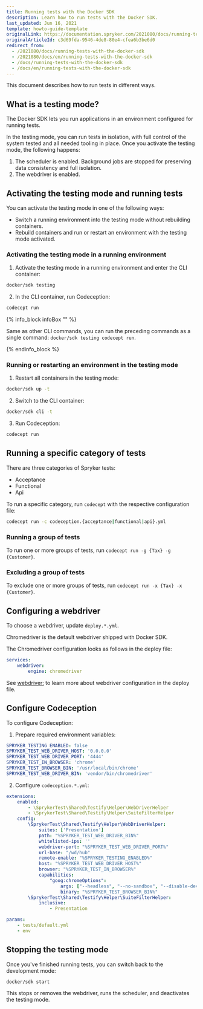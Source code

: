 ```yaml
---
title: Running tests with the Docker SDK
description: Learn how to run tests with the Docker SDK.
last_updated: Jun 16, 2021
template: howto-guide-template
originalLink: https://documentation.spryker.com/2021080/docs/running-tests-with-the-docker-sdk
originalArticleId: c3d69fda-9546-4de8-80e4-cfea6b3be6d0
redirect_from:
  - /2021080/docs/running-tests-with-the-docker-sdk
  - /2021080/docs/en/running-tests-with-the-docker-sdk
  - /docs/running-tests-with-the-docker-sdk
  - /docs/en/running-tests-with-the-docker-sdk
---
```


This document describes how to run tests in different ways.

## What is a testing mode?

The Docker SDK lets you run applications in an environment configured for running tests.


In the testing mode, you can run tests in isolation, with full control of the system tested and all needed tooling in place. Once you activate the testing mode, the following happens:
1. The scheduler is enabled. Background jobs are stopped for preserving data consistency and full isolation.
2. The webdriver is enabled.



## Activating the testing mode and running tests

You can activate the testing mode in one of the following ways:

* Switch a running environment into the testing mode without rebuilding containers.
* Rebuild containers and run or restart an environment with the testing mode activated.

### Activating the testing mode in a running environment

1. Activate the testing mode in a running environment and enter the CLI container:
```bash
docker/sdk testing
```

2. In the CLI container, run Codeception:
```bash
codecept run
```
{% info_block infoBox "" %}

Same as other CLI commands, you can run the preceding commands as a single command: `docker/sdk testing codecept run`.

{% endinfo_block %}


### Running or restarting an environment in the testing mode

1. Restart all containers in the testing mode:

```bash
docker/sdk up -t
```

2. Switch to the CLI container:
```bash
docker/sdk cli -t
```

3. Run Codeception:
```bash
codecept run
```


## Running a specific category of tests

There are three categories of Spryker tests:
* Acceptance
* Functional
* Api

To run a specific category, run `codecept` with the respective configuration file:
```bash
codecept run -c codeception.{acceptance|functional|api}.yml
```

### Running a group of tests

To run one or more groups of tests, run `codecept run -g {Tax} -g {Customer}`.

### Excluding a group of tests

To exclude one or more groups of tests, run `codecept run -x {Tax} -x {Customer}`.


## Configuring a webdriver

To choose a webdriver, update `deploy.*.yml`.

Chromedriver is the default webdriver shipped with Docker SDK.

The Chromedriver configuration looks as follows in the deploy file:
```yaml
services:
    webdriver:
        engine: chromedriver
```        

See [webdriver:](99-deploy.file.reference.v1.md#webdriver-) to learn more about webdriver configuration in the deploy file.

## Configure Codeception

To configure Codeception:

1. Prepare required environment variables:
```yaml
SPRYKER_TESTING_ENABLED: false
SPRYKER_TEST_WEB_DRIVER_HOST: '0.0.0.0'
SPRYKER_TEST_WEB_DRIVER_PORT: '4444'
SPRYKER_TEST_IN_BROWSER: 'chrome'
SPRYKER_TEST_BROWSER_BIN: '/usr/local/bin/chrome'
SPRYKER_TEST_WEB_DRIVER_BIN: 'vendor/bin/chromedriver'
```

2. Configure `codeception.*.yml`:
```yaml
extensions:
    enabled:
        - \SprykerTest\Shared\Testify\Helper\WebDriverHelper
        - \SprykerTest\Shared\Testify\Helper\SuiteFilterHelper
    config:
        \SprykerTest\Shared\Testify\Helper\WebDriverHelper:
            suites: ['Presentation']
            path: "%SPRYKER_TEST_WEB_DRIVER_BIN%"
            whitelisted-ips: ''
            webdriver-port: "%SPRYKER_TEST_WEB_DRIVER_PORT%"
            url-base: "/wd/hub"
            remote-enable: "%SPRYKER_TESTING_ENABLED%"
            host: "%SPRYKER_TEST_WEB_DRIVER_HOST%"
            browser: "%SPRYKER_TEST_IN_BROWSER%"
            capabilities:
                "goog:chromeOptions":
                    args: ["--headless", "--no-sandbox", "--disable-dev-shm-usage"]
                    binary: "%SPRYKER_TEST_BROWSER_BIN%"
        \SprykerTest\Shared\Testify\Helper\SuiteFilterHelper:
            inclusive:
                - Presentation

params:
    - tests/default.yml
    - env
```

## Stopping the testing mode

Once you've finished running tests, you can switch back to the development mode:

```bash
docker/sdk start
```

This stops or removes the webdriver, runs the scheduler, and deactivates the testing mode.
